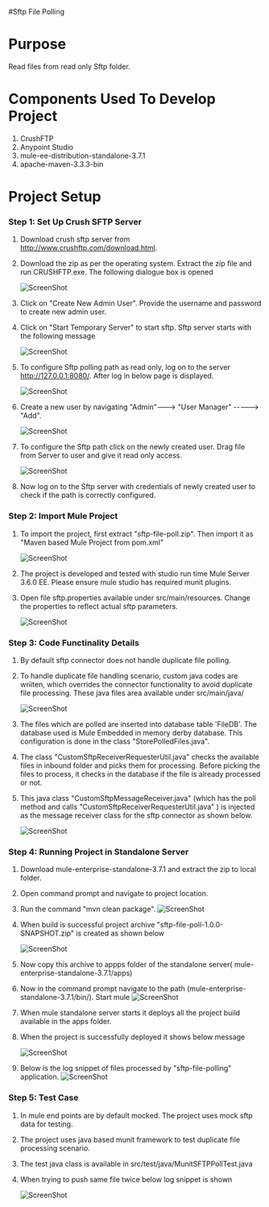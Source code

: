 #Sftp File Polling

Purpose
=======

Read files from read only Sftp folder.

Components Used To Develop Project
==================================

1. CrushFTP
2. Anypoint Studio
3. mule-ee-distribution-standalone-3.7.1
4. apache-maven-3.3.3-bin

Project Setup
==============

### Step 1: Set Up Crush SFTP Server

1. Download crush sftp server from <a href="http://www.crushftp.com/download.html"> http://www.crushftp.com/download.html.
2. Download the zip as per the operating system.
   Extract the zip file and run CRUSHFTP.exe. The following dialogue box is opened
 
   ![ScreenShot](https://raw.githubusercontent.com/indiramallick1988/Demo2/master/tool/crushftpexe.PNG)

3. Click on "Create New Admin User". Provide the username and password to create new admin user.
4. Click on "Start Temporary Server" to start sftp. Sftp server starts with the following message

   ![ScreenShot](https://raw.githubusercontent.com/indiramallick1988/Demo2/master/tool/serverstarted1.PNG)

5. To configure Sftp polling path as read only, log on to the server <a href="http://127.0.0.1:8080/">http://127.0.0.1:8080/.
   After log in below page is displayed.

   ![ScreenShot](https://raw.githubusercontent.com/indiramallick1988/Demo2/master/tool/admin.PNG)
  
6. Create a new user by navigating "Admin"---> "User Manager" -----> "Add".
  
   ![ScreenShot](https://raw.githubusercontent.com/indiramallick1988/Demo2/master/tool/usermanager1.png)
  
7. To configure the Sftp path click on the newly created user. Drag file from Server to user and give it read only access.

   ![ScreenShot](https://raw.githubusercontent.com/indiramallick1988/Demo2/master/tool/sftp%20path%20conf1.PNG)

8. Now log on to the Sftp server with credentials of newly created user to check if the path is correctly configured.
 
### Step 2: Import Mule Project

1. To import the project, first extract "sftp-file-poll.zip". Then import it as "Maven based Mule Project from pom.xml"

   ![ScreenShot](https://raw.githubusercontent.com/indiramallick1988/Demo2/master/tool/projectimport.PNG)
    
2. The project is developed and tested with studio run time Mule Server 3.6.0 EE. Please ensure mule studio has required munit plugins.
3. Open file sftp.properties available under src/main/resources. Change the properties to reflect actual sftp parameters.
    
   ![ScreenShot](https://raw.githubusercontent.com/indiramallick1988/Demo2/master/tool/sftp%20cred.PNG)

### Step 3: Code Functinality Details

1. By default sftp connector does not handle duplicate file polling. 
2. To handle duplicate file handling scenario, custom java codes are wriiten, which overrides the connector functionality to avoid duplicate file processing. These java files area available under src/main/java/ 
 
   ![ScreenShot](https://raw.githubusercontent.com/indiramallick1988/Demo2/master/tool/javacode.png)

3. The files which are polled are inserted into database table 'FileDB'. The database used is Mule Embedded in memory derby database. This configuration is done in the class "StorePolledFiles.java". 
4. The class "CustomSftpReceiverRequesterUtil.java" checks the available files in inbound folder and picks them for processing. Before picking the files to process, it checks in the database if the file is already processed or not.
5. This java class "CustomSftpMessageReceiver.java" (which has the poll method and calls "CustomSftpReceiverRequesterUtil.java" ) is injected as the message receiver class for the sftp connector as shown below.

   ![ScreenShot](https://raw.githubusercontent.com/indiramallick1988/Demo2/master/tool/Capture.PNG)


### Step 4: Running Project in Standalone Server

1. Download mule-enterprise-standalone-3.7.1 and extract the zip to local folder.
2. Open command prompt and navigate to project location.
3. Run the command "mvn clean package".
   ![ScreenShot](https://raw.githubusercontent.com/indiramallick1988/Demo2/master/tool/buildscreen.PNG)
4. When build is successful project archive "sftp-file-poll-1.0.0-SNAPSHOT.zip" is created as shown below

   ![ScreenShot](https://raw.githubusercontent.com/indiramallick1988/Demo2/master/tool/target.png)
5. Now copy this archive to appps folder of the standalone server( mule-enterprise-standalone-3.7.1/apps)
6. Now in the command prompt navigate to the path (mule-enterprise-standalone-3.7.1/bin/). Start mule
   ![ScreenShot](https://raw.githubusercontent.com/indiramallick1988/Demo2/master/tool/mule%20server%20start.PNG)
7. When mule standalone server starts it deploys all the project build available in the apps folder.
8. When the project is successfully deployed it shows below message 

   ![ScreenShot](https://raw.githubusercontent.com/indiramallick1988/Demo2/master/tool/deploy.PNG) 

9. Below is the log snippet of files processed by "sftp-file-polling" application.
   ![ScreenShot](https://raw.githubusercontent.com/indiramallick1988/Demo2/master/tool/logsnippet.png) 

### Step 5: Test Case

1. In mule end points are by default mocked. The project uses mock sftp data for testing.
2. The project uses java based munit framework to test duplicate file processing scenario.
3. The test java class is available in src/test/java/MunitSFTPPollTest.java
4. When trying to push same file twice below log snippet is shown 

   ![ScreenShot](https://raw.githubusercontent.com/indiramallick1988/Demo2/master/tool/junit.PNG) 
